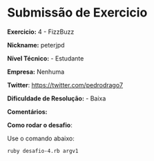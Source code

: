 # Submissão de Exercicio

**Exercicio:** 4 - FizzBuzz

**Nickname:** peterjpd

**Nível Técnico:** - Estudante

**Empresa:** Nenhuma

**Twitter**: https://twitter.com/pedrodrago7

**Dificuldade de Resolução:** - Baixa

**Comentários:**

**Como rodar o desafio**: 

Use o comando abaixo: 
```bash
ruby desafio-4.rb argv1
```
